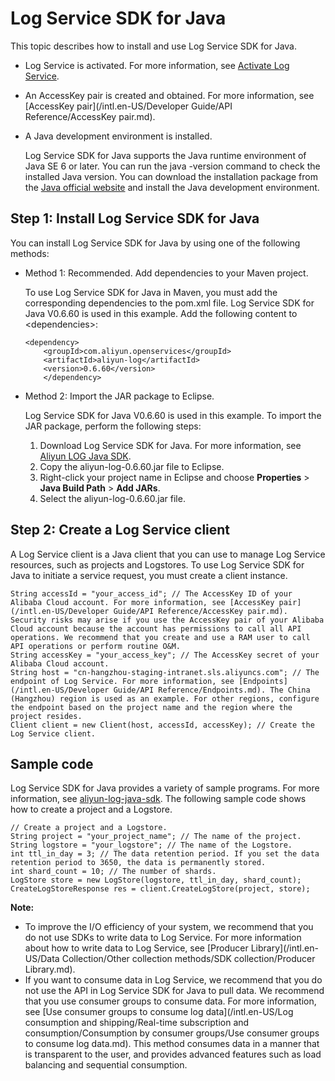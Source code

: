 # Log Service SDK for Java

This topic describes how to install and use Log Service SDK for Java.

-   Log Service is activated. For more information, see [Activate Log Service](https://www.aliyun.com/product/sls?spm=5176.7933691.J_8058803260.20.3eeb2a665LA0eU).
-   An AccessKey pair is created and obtained. For more information, see [AccessKey pair](/intl.en-US/Developer Guide/API Reference/AccessKey pair.md).
-   A Java development environment is installed.

    Log Service SDK for Java supports the Java runtime environment of Java SE 6 or later. You can run the java -version command to check the installed Java version. You can download the installation package from the [Java official website](http://developers.sun.com/downloads/) and install the Java development environment.


## Step 1: Install Log Service SDK for Java

You can install Log Service SDK for Java by using one of the following methods:

-   Method 1: Recommended. Add dependencies to your Maven project.

    To use Log Service SDK for Java in Maven, you must add the corresponding dependencies to the pom.xml file. Log Service SDK for Java V0.6.60 is used in this example. Add the following content to <dependencies\>:

    ```
    <dependency>
        <groupId>com.aliyun.openservices</groupId>
        <artifactId>aliyun-log</artifactId>
        <version>0.6.60</version>
        </dependency>
    ```

-   Method 2: Import the JAR package to Eclipse.

    Log Service SDK for Java V0.6.60 is used in this example. To import the JAR package, perform the following steps:

    1.  Download Log Service SDK for Java. For more information, see [Aliyun LOG Java SDK](https://mvnrepository.com/artifact/com.aliyun.openservices/aliyun-log).
    2.  Copy the aliyun-log-0.6.60.jar file to Eclipse.
    3.  Right-click your project name in Eclipse and choose **Properties** \> **Java Build Path** \> **Add JARs**.
    4.  Select the aliyun-log-0.6.60.jar file.

## Step 2: Create a Log Service client

A Log Service client is a Java client that you can use to manage Log Service resources, such as projects and Logstores. To use Log Service SDK for Java to initiate a service request, you must create a client instance.

```
String accessId = "your_access_id"; // The AccessKey ID of your Alibaba Cloud account. For more information, see [AccessKey pair](/intl.en-US/Developer Guide/API Reference/AccessKey pair.md). Security risks may arise if you use the AccessKey pair of your Alibaba Cloud account because the account has permissions to call all API operations. We recommend that you create and use a RAM user to call API operations or perform routine O&M.
String accessKey = "your_access_key"; // The AccessKey secret of your Alibaba Cloud account.
String host = "cn-hangzhou-staging-intranet.sls.aliyuncs.com"; // The endpoint of Log Service. For more information, see [Endpoints](/intl.en-US/Developer Guide/API Reference/Endpoints.md). The China (Hangzhou) region is used as an example. For other regions, configure the endpoint based on the project name and the region where the project resides.
Client client = new Client(host, accessId, accessKey); // Create the Log Service client.
```

## Sample code

Log Service SDK for Java provides a variety of sample programs. For more information, see [aliyun-log-java-sdk](https://github.com/aliyun/aliyun-log-java-sdk). The following sample code shows how to create a project and a Logstore.

```
// Create a project and a Logstore.
String project = "your_project_name"; // The name of the project.
String logstore = "your_logstore"; // The name of the Logstore.
int ttl_in_day = 3; // The data retention period. If you set the data retention period to 3650, the data is permanently stored.
int shard_count = 10; // The number of shards.
LogStore store = new LogStore(logstore, ttl_in_day, shard_count);
CreateLogStoreResponse res = client.CreateLogStore(project, store);
```

**Note:**

-   To improve the I/O efficiency of your system, we recommend that you do not use SDKs to write data to Log Service. For more information about how to write data to Log Service, see [Producer Library](/intl.en-US/Data Collection/Other collection methods/SDK collection/Producer Library.md).
-   If you want to consume data in Log Service, we recommend that you do not use the API in Log Service SDK for Java to pull data. We recommend that you use consumer groups to consume data. For more information, see [Use consumer groups to consume log data](/intl.en-US/Log consumption and shipping/Real-time subscription and consumption/Consumption by consumer groups/Use consumer groups to consume log data.md). This method consumes data in a manner that is transparent to the user, and provides advanced features such as load balancing and sequential consumption.

